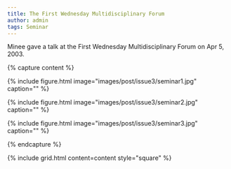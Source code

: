 ```yaml
---
title: The First Wednesday Multidisciplinary Forum
author: admin
tags: Seminar
---
```


Minee gave a talk at the First Wednesday Multidisciplinary Forum on Apr 5, 2003.

{% capture content %}

{% include figure.html image="images/post/issue3/seminar1.jpg" caption="" %}

{% include figure.html image="images/post/issue3/seminar2.jpg" caption="" %}

{% include figure.html image="images/post/issue3/seminar3.jpg" caption="" %}

{% endcapture %}

{% include grid.html content=content style="square" %}
